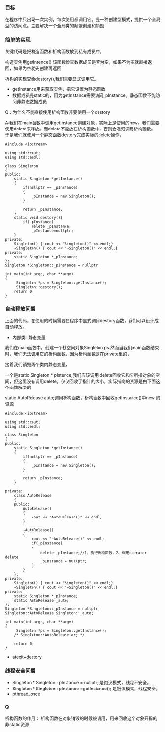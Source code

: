 ### 目标
在程序中只出现一次实例，每次使用都调用它。是一种创建型模式，提供一个全局型的访问点。主要解决一个全局类的频繁创建和销毁
### 简单的实现
关键代码是把构造函数和析构函数放到私有成员中，

构造实例用getIntence() 该函数检查数据成员是否为空，如果不为空就直接返回，如果为空就先创建再返回

析构的实现交给destory(),我们需要显式调用它。

+ getInstance用来获取实例，把它设置为静态函数
+ 数据成员是static的，因为getInstance需要访问_pInstance。静态函数不能访问非静态数据成员

Q：为什么不能直接使用析构函数非要使用一个destory

A:我们在main函数中调用getInstance创建对象，实际上是使用的new。我们需要使用delete来释放。而delete不能放在析构函数中，否则会递归调用析构函数。
于是我们就使用一个静态函数destory完成实际的delete操作，

```
#include <iostream>

using std::cout;
using std::endl;

class Singleton
{
public:
    static Singleton *getInstance() 
    {
        if(nullptr == _pInstance)
        {
            _pInstance = new Singleton();
        }

        return _pInstance;
    }
    static void destory(){
        if(_pInstance)
            delete _pInstance;
            _pInstance=nullptr;
    }
private:
    Singleton() { cout << "Singleton()" << endl;}
    ~Singleton() { cout << "~Singleton()" << endl;}
private:
    static Singleton *_pInstance;
};
Singleton *Singleton::_pInstance = nullptr;

int main(int argc, char **argv)
{
     Singleton *ps = Singleton::getInstance();
     Singleton::destory();
    return 0;
}
```
### 自动释放问题
上面的代码，在使用的时候需要在程序中显式调用destory函数，我们可以设计成自动释放。
+ 内部类+静态变量

我们在main函数中，创建一个栈空间对象Singleton ps.然而当我们main函数结束时，我们无法调用它的析构函数，因为析构函数是在private里的，

接着我们销毁两个类内静态变量，

一个是static Singleton * pIstence,我们应该调用 delete回收它和它所指对象的空间，但这里没有调用delete，仅仅回收了指针的大小，实际指向的资源是由下面这个函数解决的

static AutoRelease auto;调用析构函数，析构函数中回收getInstance()中new 的资源
```
#include <iostream>

using std::cout;
using std::endl;

class Singleton
{
public:
    static Singleton *getInstance() 
    {
        if(nullptr == _pInstance)
        {
            _pInstance = new Singleton();
        }

        return _pInstance;
    }

private:
    class AutoRelease
    {
    public:
        AutoRelease()
        {
            cout << "AutoRelease()" << endl;
        }
    
        ~AutoRelease()
        {
            cout << "~AutoRelease()" << endl;
            if(_pInstance)
            {
                delete _pInstance;//1、执行析构函数，2、调用operator delete
                _pInstance = nullptr;
            }
        }
    };
private:
    Singleton() { cout << "Singleton()" << endl;}
    ~Singleton() { cout << "~Singleton()" << endl;}
private:
    static Singleton *_pInstance;
    static AutoRelease _auto;
};
Singleton *Singleton::_pInstance = nullptr;
Singleton::AutoRelease Singleton::_auto;

int main(int argc, char **argv)
{
     Singleton *ps = Singleton::getInstance();
    /* Singleton::AutoRelease ar; */

    return 0;
}
```

+ atexit+destory
### 线程安全问题
+ Singleton * Singleton:: pInstance = nullptr;
是饱汉模式，线程不安全。
+ Singleton * Singleton:: pInstance =getInstance();
是饿汉模式，线程安全。
+ pthread_once

### Q
析构函数的作用：
析构函数在对象销毁的时候被调用，用来回收这个对象开辟的非static资源
